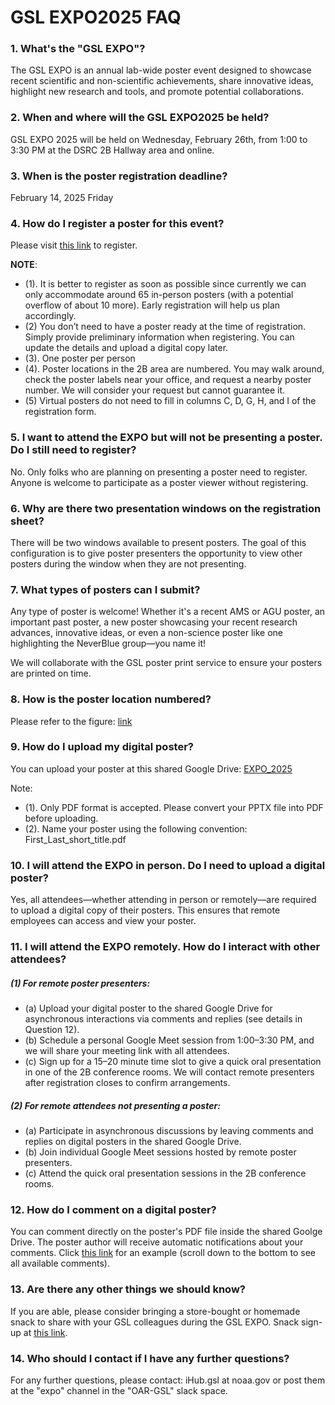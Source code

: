 # GSL EXPO2025 FAQ
### 1. What's the "GSL EXPO"?
The GSL EXPO is an annual lab-wide poster event designed to showcase recent scientific and non-scientific achievements, share innovative ideas, highlight new research and tools, and promote potential collaborations.

### 2. When and where will the GSL EXPO2025 be held?
GSL EXPO 2025 will be held on Wednesday, February 26th, from 1:00 to 3:30 PM at the DSRC 2B Hallway area and online.

### 3. When is the poster registration deadline?
February 14, 2025 Friday

### 4. How do I register a poster for this event?
Please visit [this link](https://docs.google.com/spreadsheets/d/1l51Ay6th4UKMZnvnDxR_UuI_77eiaFY4H1-9bizaOZY) to register.

**NOTE**:
- (1). It is better to register as soon as possible since currently we can only accommodate around 65 in-person posters (with a potential overflow of about 10 more). Early registration will help us plan accordingly.
- (2) You don’t need to have a poster ready at the time of registration. Simply provide preliminary information when registering. You can update the details and upload a digital copy later.
- (3). One poster per person
- (4). Poster locations in the 2B area are numbered. You may walk around, check the poster labels near your office, and request a nearby poster number. We will consider your request but cannot guarantee it.
- (5) Virtual posters do not need to fill in columns C, D, G, H, and I of the registration form.

### 5. I want to attend the EXPO but will not be presenting a poster. Do I still need to register?
No. Only folks who are planning on presenting a poster need to register. Anyone is welcome to participate as a poster viewer without registering.

### 6. Why are there two presentation windows on the registration sheet?
There will be two windows available to present posters. The goal of this configuration is to give poster presenters the opportunity to view other posters during the window when they are not presenting.

### 7. What types of posters can I submit?
Any type of poster is welcome! Whether it's a recent AMS or AGU poster, an important past poster, a new poster showcasing your recent research advances, innovative ideas, or even a non-science poster like one highlighting the NeverBlue group—you name it!

We will collaborate with the GSL poster print service to ensure your posters are printed on time.

### 8. How is the poster location numbered?
Please refer to the figure: [link](https://drive.google.com/file/d/12P-DeA4cAeVacrAQqoYN35tc04kbEEuL/view?usp=drive_link)

### 9. How do I upload my digital poster?
You can upload your poster at this shared Google Drive: [EXPO_2025](https://drive.google.com/drive/u/5/folders/1gKJDNSQh_-9q0qw_iCNA28-R-DhMzImq)
 
Note: 
- (1). Only PDF format is accepted. Please convert your PPTX file into PDF before uploading.
- (2). Name your poster using the following convention:   
        First_Last_short_title.pdf
  
### 10. I will attend the EXPO in person. Do I need to upload a digital poster?
Yes, all attendees—whether attending in person or remotely—are required to upload a digital copy of their posters. This ensures that remote employees can access and view your poster.

### 11. I will attend the EXPO remotely. How do I interact with other attendees?
##### (1) For remote poster presenters:
- (a) Upload your digital poster to the shared Google Drive for asynchronous interactions via comments and replies (see details in Question 12).
- (b) Schedule a personal Google Meet session from 1:00–3:30 PM, and we will share your meeting link with all attendees.
- (c) Sign up for a 15–20 minute time slot to give a quick oral presentation in one of the 2B conference rooms. We will contact remote presenters after registration closes to confirm arrangements.
##### (2) For remote attendees not presenting a poster:
- (a) Participate in asynchronous discussions by leaving comments and replies on digital posters in the shared Google Drive.
- (b) Join individual Google Meet sessions hosted by remote poster presenters.
- (c) Attend the quick oral presentation sessions in the 2B conference rooms.

### 12. How do I comment on a digital poster?
You can comment directly on the poster's PDF file inside the shared Goolge Drive. The poster author will receive automatic notifications about your comments. Click [this link](https://drive.google.com/file/d/1lpzmjV7QmNINx_f0A8OBvSQ-TsXo_gVt/view?usp=drive_link) for an example (scroll down to the bottom to see all available comments).

### 13. Are there any other things we should know?
If you are able, please consider bringing a store-bought or homemade snack to share with your GSL colleagues during the GSL EXPO. Snack sign-up at [this link](https://docs.google.com/spreadsheets/d/1rSems1hLkTqC1HFn20SWCqXl5pEaW4I9jjdmwb9pilE/edit?gid=0#gid=0).

### 14. Who should I contact if I have any further questions?
For any further questions, please contact: iHub.gsl at noaa.gov or post them at the "expo" channel in the "OAR-GSL" slack space.

